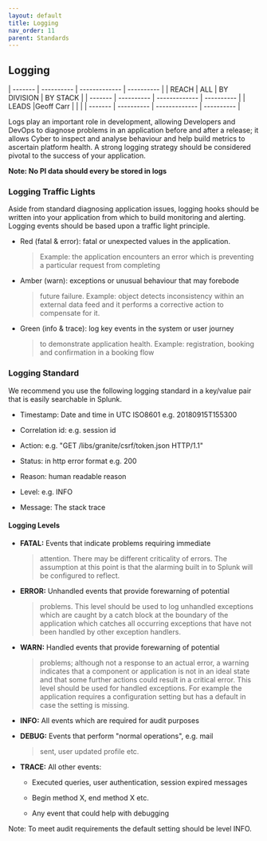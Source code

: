 ```yaml
---
layout: default
title: Logging
nav_order: 11
parent: Standards
---
```


Logging 
--------

  | ------- | ---------- | ------------- | ---------- |
  | REACH   | ALL        | BY DIVISION   | BY STACK   |
  | ------- | ---------- | ------------- | ---------- |
  | LEADS   |Geoff Carr  |               |            |
  | ------- | ---------- | ------------- | ---------- |                 

Logs play an important role in development, allowing Developers and
DevOps to diagnose problems in an application before and after a
release; it allows Cyber to inspect and analyse behaviour and help build
metrics to ascertain platform health. A strong logging strategy should
be considered pivotal to the success of your application.



**Note: No PI data should every be stored in logs**

### Logging Traffic Lights

Aside from standard diagnosing application issues, logging hooks should
be written into your application from which to build monitoring and
alerting. Logging events should be based upon a traffic light principle.

-   Red (fatal & error): fatal or unexpected values in the application.
    > Example: the application encounters an error which is preventing a
    > particular request from completing

-   Amber (warn): exceptions or unusual behaviour that may forebode
    > future failure. Example: object detects inconsistency within an
    > external data feed and it performs a corrective action to
    > compensate for it.

-   Green (info & trace): log key events in the system or user journey
    > to demonstrate application health. Example: registration, booking
    > and confirmation in a booking flow

### Logging Standard

We recommend you use the following logging standard in a key/value pair
that is easily searchable in Splunk.

-   Timestamp: Date and time in UTC ISO8601 e.g. 20180915T155300

-   Correlation id: e.g. session id

-   Action: e.g. \"GET /libs/granite/csrf/token.json HTTP/1.1\"

-   Status: in http error format e.g. 200

-   Reason: human readable reason

-   Level: e.g. INFO

-   Message: The stack trace



#### Logging Levels

-   **FATAL:** Events that indicate problems requiring immediate
    > attention. There may be different criticality of errors. The
    > assumption at this point is that the alarming built in to Splunk
    > will be configured to reflect.

-   **ERROR:** Unhandled events that provide forewarning of potential
    > problems. This level should be used to log unhandled exceptions
    > which are caught by a catch block at the boundary of the
    > application which catches all occurring exceptions that have not
    > been handled by other exception handlers.

-   **WARN:** Handled events that provide forewarning of potential
    > problems; although not a response to an actual error, a warning
    > indicates that a component or application is not in an ideal state
    > and that some further actions could result in a critical error.
    > This level should be used for handled exceptions. For example the
    > application requires a configuration setting but has a default in
    > case the setting is missing.

-   **INFO:** All events which are required for audit purposes

-   **DEBUG:** Events that perform \"normal operations\", e.g. mail
    > sent, user updated profile etc.

-   **TRACE:** All other events:

    -   Executed queries, user authentication, session expired messages

    -   Begin method X, end method X etc.

    -   Any event that could help with debugging

Note: To meet audit requirements the default setting should be level
INFO.